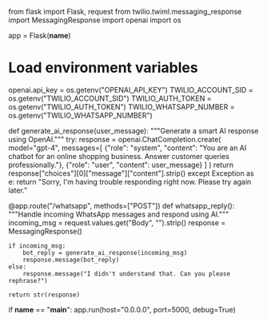 from flask import Flask, request
from twilio.twiml.messaging_response import MessagingResponse
import openai
import os

app = Flask(__name__)

# Load environment variables
openai.api_key = os.getenv("OPENAI_API_KEY")
TWILIO_ACCOUNT_SID = os.getenv("TWILIO_ACCOUNT_SID")
TWILIO_AUTH_TOKEN = os.getenv("TWILIO_AUTH_TOKEN")
TWILIO_WHATSAPP_NUMBER = os.getenv("TWILIO_WHATSAPP_NUMBER")

def generate_ai_response(user_message):
    """Generate a smart AI response using OpenAI."""
    try:
        response = openai.ChatCompletion.create(
            model="gpt-4",
            messages=[
                {"role": "system", "content": "You are an AI chatbot for an online shopping business. Answer customer queries professionally."},
                {"role": "user", "content": user_message}
            ]
        )
        return response["choices"][0]["message"]["content"].strip()
    except Exception as e:
        return "Sorry, I'm having trouble responding right now. Please try again later."

@app.route("/whatsapp", methods=["POST"])
def whatsapp_reply():
    """Handle incoming WhatsApp messages and respond using AI."""
    incoming_msg = request.values.get("Body", "").strip()
    response = MessagingResponse()
    
    if incoming_msg:
        bot_reply = generate_ai_response(incoming_msg)
        response.message(bot_reply)
    else:
        response.message("I didn't understand that. Can you please rephrase?")
    
    return str(response)

if __name__ == "__main__":
    app.run(host="0.0.0.0", port=5000, debug=True)
